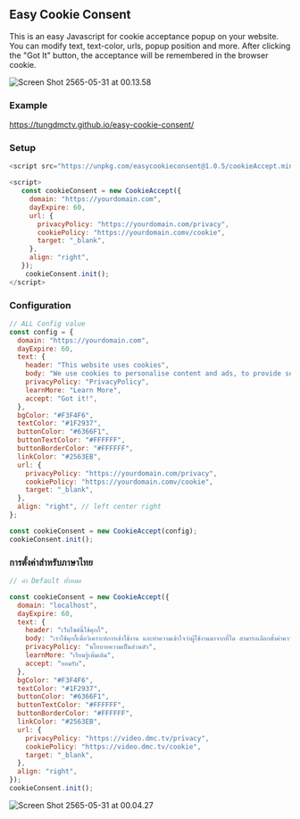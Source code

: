 ## Easy Cookie Consent

This is an easy Javascript for cookie acceptance popup on your website. You can modify text, text-color, urls, popup position and more. After clicking the "Got It" button, the acceptance will be remembered in the browser cookie.

![Screen Shot 2565-05-31 at 00.13.58](https://s2.loli.net/2022/05/31/ZSdLq8lQz2mbKi5.png)

### Example

https://tungdmctv.github.io/easy-cookie-consent/

### Setup

```js
<script src="https://unpkg.com/easycookieconsent@1.0.5/cookieAccept.min.js"> </script>

<script>
   const cookieConsent = new CookieAccept({
     domain: "https://yourdomain.com",
     dayExpire: 60,
     url: {
       privacyPolicy: "https://yourdomain.com/privacy",
       cookiePolicy: "https://yourdomain.comv/cookie",
       target: "_blank",
     },
     align: "right",
   });
	cookieConsent.init();
</script>
```

### Configuration

```js
// ALL Config value
const config = {
  domain: "https://yourdomain.com",
  dayExpire: 60,
  text: {
    header: "This website uses cookies",
    body: "We use cookies to personalise content and ads, to provide social media features and to analyse our traffic. We also share information about your use of our site with our social media, advertising and analytics partners who may combine it with other information that you’ve provided to them or that they’ve collected from your use of their services.",
    privacyPolicy: "PrivacyPolicy",
    learnMore: "Learn More",
    accept: "Got it!",
  },
  bgColor: "#F3F4F6",
  textColor: "#1F2937",
  buttonColor: "#6366F1",
  buttonTextColor: "#FFFFFF",
  buttonBorderColor: "#FFFFFF",
  linkColor: "#2563EB",
  url: {
    privacyPolicy: "https://yourdomain.com/privacy",
    cookiePolicy: "https://yourdomain.comv/cookie",
    target: "_blank",
  },
  align: "right", // left center right
};

const cookieConsent = new CookieAccept(config);
cookieConsent.init();
```

### การตั้งค่าสำหรับภาษาไทย

```js
// ค่า Default ทั้งหมด

const cookieConsent = new CookieAccept({
  domain: "localhost",
  dayExpire: 60,
  text: {
    header: "เว็บไซต์นี้ใช้คุกกี้",
    body: "เราใช้คุกกี้เพื่อวิเคราะห์การเข้าใช้งาน และทำความเข้าใจว่าผู้ใช้งานมาจากที่ใด สามารถเลือกตั้งค่าความยินยอมการใช้คุกกี้ได้ โดย “ตั้งค่าคุกกี้ใน Browser ของคุณ”",
    privacyPolicy: "นโยบายความเป็นส่วนตัว",
    learnMore: "เรียนรู้เพิ่มเติม",
    accept: "ยอมรับ",
  },
  bgColor: "#F3F4F6",
  textColor: "#1F2937",
  buttonColor: "#6366F1",
  buttonTextColor: "#FFFFFF",
  buttonBorderColor: "#FFFFFF",
  linkColor: "#2563EB",
  url: {
    privacyPolicy: "https://video.dmc.tv/privacy",
    cookiePolicy: "https://video.dmc.tv/cookie",
    target: "_blank",
  },
  align: "right",
});
cookieConsent.init();
```

![Screen Shot 2565-05-31 at 00.04.27](https://s2.loli.net/2022/05/31/awuAoeG3iPI1XYK.png)

